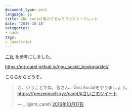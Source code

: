 ```yaml
---
document_type: post
language: ja
title: GNU social用みてるなうブックマークレット
date: '2016-10-18'
categories:
- hack
tags:
- JavaScript
---
```


<script src="https://gist.github.com/mt-caret/c201530221633018ba171080d5fb358a.js"></script>

[これ](https://github.com/chimo/gs-share/blob/master/js/gs-share.js#L52)
を参考にしました。

https://mt-caret.github.io/gnu_social_bookmarklet/

こちらからどうぞ。

<blockquote class="twitter-tweet" data-lang="ja"><p lang="ja" dir="ltr">と、いうことでね、皆さん、Gnu Socialをやりましょう。<a href="https://freezepeach.xyz/caret/">https://freezepeach.xyz/caret/</a><a href="https://twitter.com/hashtag/%E3%81%95%E3%81%84%E3%81%94%E3%81%AE%E3%83%84%E3%82%A4%E3%83%BC%E3%83%88?src=hash">#さいごのツイート</a></p>&mdash; _ (@mt_caret) <a href="https://twitter.com/mt_caret/status/788051848716427268">2016年10月17日</a></blockquote>


